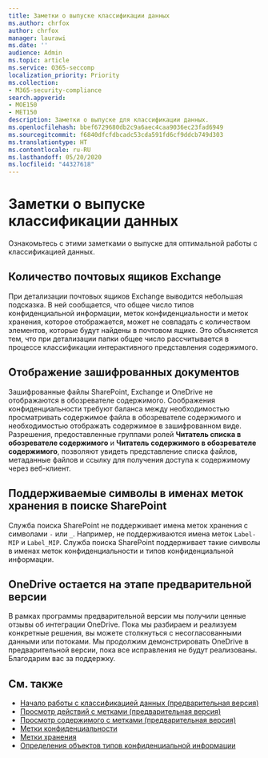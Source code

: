 ```yaml
---
title: Заметки о выпуске классификации данных
ms.author: chrfox
author: chrfox
manager: laurawi
ms.date: ''
audience: Admin
ms.topic: article
ms.service: O365-seccomp
localization_priority: Priority
ms.collection:
- M365-security-compliance
search.appverid:
- MOE150
- MET150
description: Заметки о выпуске для классификации данных.
ms.openlocfilehash: bbef6729680db2c9a6aec4caa9036ec23fad6949
ms.sourcegitcommit: f6840dfcfdbcadc53cda591fd6cf9ddcb749d303
ms.translationtype: HT
ms.contentlocale: ru-RU
ms.lasthandoff: 05/20/2020
ms.locfileid: "44327618"
---
```

# <a name="data-classification-release-notes"></a>Заметки о выпуске классификации данных

Ознакомьтесь с этими заметками о выпуске для оптимальной работы с классификацией данных.

## <a name="exchange-mailbox-count"></a>Количество почтовых ящиков Exchange

При детализации почтовых ящиков Exchange выводится небольшая подсказка. В ней сообщается, что общее число типов конфиденциальной информации, меток конфиденциальности и меток хранения, которое отображается, может не совпадать с количеством элементов, которые будут найдены в почтовом ящике. Это объясняется тем, что при детализации папки общее число рассчитывается в процессе классификации интерактивного представления содержимого.


## <a name="rendering-of-encrypted-documents"></a>Отображение зашифрованных документов

Зашифрованные файлы SharePoint, Exchange и OneDrive не отображаются в обозревателе содержимого. Соображения конфиденциальности требуют баланса между необходимостью просматривать содержимое файла в обозревателе содержимого и необходимостью отображать содержимое в зашифрованном виде. Разрешения, предоставленные группами ролей **Читатель списка в обозревателе содержимого** и **Читатель содержимого в обозревателе содержимого**, позволяют увидеть представление списка файлов, метаданные файлов и ссылку для получения доступа к содержимому через веб-клиент.

## <a name="supported-characters-in-retention-label-names-in-sharepoint-search"></a>Поддерживаемые символы в именах меток хранения в поиске SharePoint

Служба поиска SharePoint не поддерживает имена меток хранения с символами `-` или `_`. Например, не поддерживаются имена меток `Label-MIP` и `Label_MIP`. Служба поиска SharePoint поддерживает такие символы в именах меток конфиденциальности и типов конфиденциальной информации.

## <a name="onedrive-remains-in-preview"></a>OneDrive остается на этапе предварительной версии

В рамках программы предварительной версии мы получили ценные отзывы об интеграции OneDrive. Пока мы разбираем и реализуем конкретные решения, вы можете столкнуться с несогласованными данными или потоками. Мы продолжим демонстрировать OneDrive в предварительной версии, пока все исправления не будут реализованы. Благодарим вас за поддержку.


## <a name="see-also"></a>См. также

- [Начало работы с классификацией данных (предварительная версия)](data-classification-overview.md)
- [Просмотр действий с метками (предварительная версия)](data-classification-activity-explorer.md)
- [Просмотр содержимого с метками (предварительная версия)](data-classification-content-explorer.md)
- [Метки конфиденциальности](sensitivity-labels.md)
- [Метки хранения](labels.md)
- [Определения объектов типов конфиденциальной информации](sensitive-information-type-entity-definitions.md)